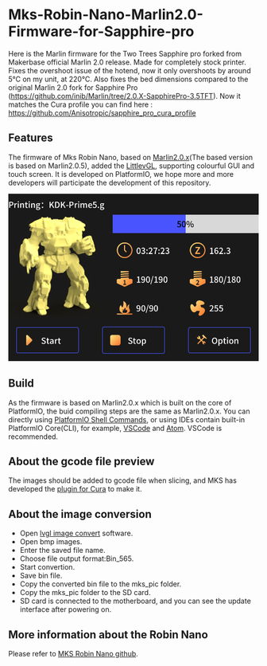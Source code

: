 # Mks-Robin-Nano-Marlin2.0-Firmware-for-Sapphire-pro

Here is the Marlin firmware for the Two Trees Sapphire pro forked from Makerbase official Marlin 2.0 release.
Made for completely stock printer. 
Fixes the overshoot issue of the hotend, now it only overshoots by around 5°C on my unit, at 220°C.
Also fixes the bed dimensions compared to the original Marlin 2.0 fork for Sapphire Pro (https://github.com/inib/Marlin/tree/2.0.X-SapphirePro-3.5TFT). Now it matches the Cura profile you can find here : https://github.com/Anisotropic/sapphire_pro_cura_profile

## Features
The firmware of Mks Robin Nano, based on [Marlin2.0.x](https://github.com/MarlinFirmware/Marlin)(The based version is based on Marlin2.0.5), added the [LittlevGL](https://github.com/littlevgl/lvgl), supporting colourful GUI and touch screen. It is developed on PlatformIO, we hope more and more developers will participate the development of this repository.

![](https://github.com/makerbase-mks/Mks-Robin-Nano-Marlin2.0-Firmware/blob/master/Images/MKS_Robin_Nano_printing.png)

## Build
As the firmware is based on Marlin2.0.x which is built on the core of PlatformIO, the buid compiling steps are the same as Marlin2.0.x. You can directly using [PlatformIO Shell Commands](https://docs.platformio.org/en/latest/core/installation.html#piocore-install-shell-commands), or using IDEs contain built-in PlatformIO Core(CLI), for example, [VSCode](https://docs.platformio.org/en/latest/integration/ide/vscode.html#ide-vscode) and [Atom](https://docs.platformio.org/en/latest/integration/ide/atom.html). VSCode is recommended.

## About the gcode file preview
The images should be added to gcode file when slicing, and MKS has developed the [plugin for Cura](https://github.com/makerbase-mks/mks-wifi-plugin) to make it.

## About the image conversion
- Open [lvgl image convert](https://github.com/makerbase-mks/Software/tree/master/Lvgl_image_convert_tool) software. 
- Open bmp images.
- Enter the saved file name.
- Choose file output format:Bin_565.
- Start convertion.
- Save bin file.
- Copy the converted bin file to the mks_pic folder.
- Copy the mks_pic folder to the SD card.
- SD card is connected to the motherboard, and you can see the update interface after powering on.

## More information about the Robin Nano
Please refer to [MKS Robin Nano github](https://github.com/makerbase-mks/MKS-Robin-Nano).

